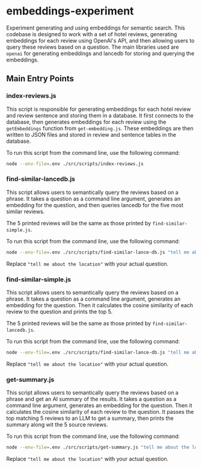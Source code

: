 # embeddings-experiment

Experiment generating and using embeddings for semantic search. This codebase is designed to work with a set of hotel reviews, generating embeddings for each review using OpenAI's API, and then allowing users to query these reviews based on a question. The main libraries used are `openai` for generating embeddings and lancedb for storing and querying the embeddings.

## Main Entry Points

### index-reviews.js

This script is responsible for generating embeddings for each hotel review and review sentence and storing them in a database. It first connects to the database, then generates embeddings for each review using the `getEmbeddings` function from `get-embedding.js`. These embeddings are then written to JSON files and stored in review and sentence tables in the database.

To run this script from the command line, use the following command:

```sh
node --env-file=.env ./src/scripts/index-reviews.js 
```

### find-similar-lancedb.js

This script allows users to semantically query the reviews based on a phrase. It takes a question as a command line argument, generates an embedding for the question, and then queries lancedb for the five most similar reviews.

The 5 printed reviews will be the same as those printed by `find-similar-simple.js`.

To run this script from the command line, use the following command:

```sh
node --env-file=.env ./src/scripts/find-similar-lance-db.js "tell me about the location"
```

Replace `"tell me about the location"` with your actual question.

### find-similar-simple.js

This script allows users to semantically query the reviews based on a phrase. It takes a question as a command line argument, generates an embedding for the question. Then it calculates the cosine similarity of each review to the question and prints the top 5. 

The 5 printed reviews will be the same as those printed by `find-similar-lancedb.js`.

To run this script from the command line, use the following command:

```sh
node --env-file=.env ./src/scripts/find-similar-lance-db.js "tell me about the location"
```

Replace `"tell me about the location"` with your actual question.

### get-summary.js

This script allows users to semantically query the reviews based on a phrase and get an AI summary of the results. It takes a question as a command line argument, generates an embedding for the question. Then it calculates the cosine similarity of each review to the question. It passes the top matching 5 reviews to an LLM to get a summary, then prints the summary along wit the 5 source reviews.

To run this script from the command line, use the following command:

```sh
node --env-file=.env ./src/scripts/get-summary.js "tell me about the location"
```

Replace `"tell me about the location"` with your actual question.
